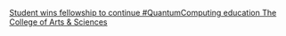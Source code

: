 [Student wins fellowship to continue #QuantumComputing education   The College of Arts & Sciences](https://qi.tc/qi/111231)